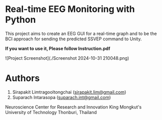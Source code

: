 # Real-time EEG Monitoring with Python

This project aims to create an EEG GUI for a real-time graph and to be the BCI approach for sending the predicted SSVEP command to Unity.

**If you want to use it, Please follow Instruction.pdf**   

![Project Screenshot](./Screenshot 2024-10-31 210048.png)

# Authors
1. Sirapakit Limtragooltongchai (sirapakit.lim@gmail.com)
2. Suparach Intarasopa (suparach.int@gmail.com)
   
Neuroscience Center for Research and Innovation
King Mongkut's University of Technology Thonburi, Thailand
